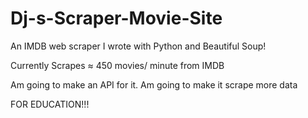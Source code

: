 # Dj-s-Scraper-Movie-Site
An IMDB web scraper I wrote with Python and Beautiful Soup!

Currently Scrapes ≈ 450 movies/ minute from IMDB

Am going to make an API for it.
Am going to make it scrape more data

FOR EDUCATION!!!
